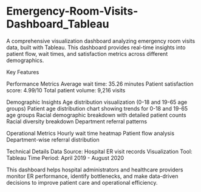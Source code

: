 # Emergency-Room-Visits-Dashboard_Tableau
A comprehensive visualization dashboard analyzing emergency room visits data, built with Tableau. This dashboard provides real-time insights into patient flow, wait times, and satisfaction metrics across different demographics.

Key Features

Performance Metrics
Average wait time: 35.26 minutes
Patient satisfaction score: 4.99/10
Total patient volume: 9,216 visits

Demographic Insights
Age distribution visualization (0-18 and 19-65 age groups)
Patient age distribution chart showing trends for 0-18 and 19-65 age groups
Racial demographic breakdown with detailed patient counts
Racial diversity breakdown
Department referral patterns

Operational Metrics
Hourly wait time heatmap
Patient flow analysis
Department-wise referral distribution

Technical Details
Data Source: Hospital ER visit records
Visualization Tool: Tableau
Time Period: April 2019 - August 2020




This dashboard helps hospital administrators and healthcare providers monitor ER performance, identify bottlenecks, and make data-driven decisions to improve patient care and operational efficiency.

